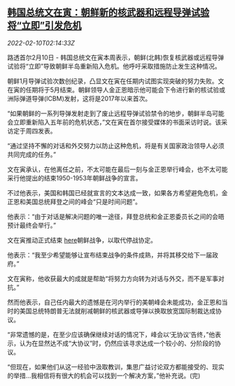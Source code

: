 <!--1644460262000-->
[韩国总统文在寅：朝鲜新的核武器和远程导弹试验将“立即”引发危机](https://cn.reuters.com/article/kr-moon-kp-nuclear-missile-0210-idCNKBS2KF076)
------

<div><i>2022-02-10T02:14:33Z</i></div><p>路透首尔2月10日 - 韩国总统文在寅本周表示，朝鲜(北韩)恢复核武器或远程导弹试验将“立即”导致朝鲜半岛重新陷入危机。他呼吁采取措施防止发生这种情况。</p><p>朝鲜1月导弹试验次数创纪录，凸显文在寅在任期内试图实现突破的努力失败。文在寅的任期将于5月结束。朝鲜领导人金正恩暗示他可能会下令进行新的核试验或洲际弹道导弹(ICBM)发射，这将是2017年以来首次。</p><p>“如果朝鲜的一系列导弹发射走到了废止远程导弹试验禁令的地步，朝鲜半岛可能会立即重新陷入五年前的危机状态，”文在寅在首尔接受媒体的书面采访时说。该采访定于周四发表。</p><p>“通过坚持不懈的对话和外交努力以防止这种危机，将是有关国家政治领导人必须共同完成的任务。”</p><p>文在寅承认，在他离任之前，不太可能在最后一刻与金正恩举行峰会，也不太可能采行他提出的结束1950-1953年朝鲜战争的宣言。</p><p>不过他表示，美国和韩国已经就宣言的文本达成一致，如果各方希望避免危机，金正恩和美国总统拜登之间的峰会“只是时间问题”。</p><p>他表示：“由于对话是解决问题的唯一途径，拜登总统和金正恩委员长之间的会晤预计最终会举行。”</p><p>文在寅推动正式结束 <a href="https://www.reuters.com/world/asia-pacific/south-korean-leader-repeats-call-declaration-end-korean-war-2021-09-21">here</a>朝鲜战争，以取代停战协定。</p><p>他表示：“我至少希望能够让宣布结束战争的条件成熟，并将其移交给下一届政府。”</p><p>文在寅称，他收获最大的成就是帮助“将努力方向转为对话与外交，而不是军事对抗。”</p><p>然而他表示，自己任内最大的遗憾是在河内举行的美朝峰会未能成功，金正恩和当时的美国总统特朗普无法就削减朝鲜的核武器或导弹以换取放宽国际制裁达成协议。</p><p>“非常遗憾的是，在至少应该确保继续对话的情况下，峰会以‘无协议’告终，”他表示，认为在显然达不成“大协议”时，仍然应该寻求达成一个较小的、分阶段的协议。</p><p>“但现在，如果他们从这一经验中汲取教训，集思广益讨论双方都能接受的、现实的举措...我相信将有很大的机会可以找到一个解决方案，”他补充说。(完)</p>
